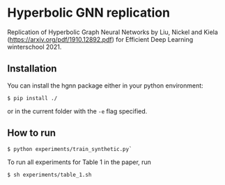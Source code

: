 # Hyperbolic GNN replication

Replication of Hyperbolic Graph Neural Networks by Liu, Nickel and Kiela (https://arxiv.org/pdf/1910.12892.pdf) for Efficient Deep Learning winterschool 2021.

## Installation
You can install the hgnn package either in your python environment:
```
$ pip install ./
```
or in the current folder with the `-e` flag specified.

## How to run
```
$ python experiments/train_synthetic.py`
```
To run all experiments for Table 1 in the paper, run
```
$ sh experiments/table_1.sh
```